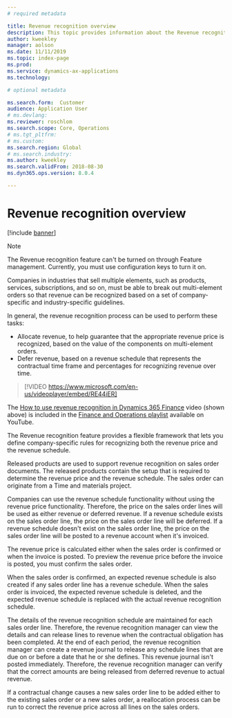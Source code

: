 ```yaml
---
# required metadata

title: Revenue recognition overview 
description: This topic provides information about the Revenue recognition feature. This feature provides a flexible framework that lets you define company-specific rules for recognizing both the revenue price and the revenue schedule for multi-element orders.
author: kweekley
manager: aolson
ms.date: 11/11/2019
ms.topic: index-page
ms.prod: 
ms.service: dynamics-ax-applications
ms.technology: 

# optional metadata

ms.search.form:  Customer
audience: Application User
# ms.devlang: 
ms.reviewer: roschlom
ms.search.scope: Core, Operations
# ms.tgt_pltfrm: 
# ms.custom: 
ms.search.region: Global 
# ms.search.industry: 
ms.author: kweekley
ms.search.validFrom: 2018-08-30
ms.dyn365.ops.version: 8.0.4

---
```


# Revenue recognition overview

[!include [banner](../includes/banner.md)]

> [!NOTE]
> The Revenue recognition feature can't be turned on through Feature management. Currently, you must use configuration keys to turn it on.

Companies in industries that sell multiple elements, such as products, services, subscriptions, and so on, must be able to break out multi-element orders so that revenue can be recognized based on a set of company-specific and industry-specific guidelines.

In general, the revenue recognition process can be used to perform these tasks:

* Allocate revenue, to help guarantee that the appropriate revenue price is recognized, based on the value of the components on multi-element orders.
* Defer revenue, based on a revenue schedule that represents the contractual time frame and percentages for recognizing revenue over time.

> [!VIDEO https://www.microsoft.com/en-us/videoplayer/embed/RE44iER]

The [How to use revenue recognition in Dynamics 365 Finance](https://youtu.be/v3amIsiqvoo) video (shown above) is included in the [Finance and Operations playlist](https://www.youtube.com/playlist?list=PLcakwueIHoT_SYfIaPGoOhloFoCXiUSyW) available on YouTube.

The Revenue recognition feature provides a flexible framework that lets you define company-specific rules for recognizing both the revenue price and the revenue schedule.

Released products are used to support revenue recognition on sales order documents. The released products contain the setup that is required to determine the revenue price and the revenue schedule. The sales order can originate from a Time and materials project.

Companies can use the revenue schedule functionality without using the revenue price functionality. Therefore, the price on the sales order lines will be used as either revenue or deferred revenue. If a revenue schedule exists on the sales order line, the price on the sales order line will be deferred. If a revenue schedule doesn't exist on the sales order line, the price on the sales order line will be posted to a revenue account when it's invoiced.

The revenue price is calculated either when the sales order is confirmed or when the invoice is posted. To preview the revenue price before the invoice is posted, you must confirm the sales order.

When the sales order is confirmed, an expected revenue schedule is also created if any sales order line has a revenue schedule. When the sales order is invoiced, the expected revenue schedule is deleted, and the expected revenue schedule is replaced with the actual revenue recognition schedule.

The details of the revenue recognition schedule are maintained for each sales order line. Therefore, the revenue recognition manager can view the details and can release lines to revenue when the contractual obligation has been completed. At the end of each period, the revenue recognition manager can create a revenue journal to release any schedule lines that are due on or before a date that he or she defines. This revenue journal isn't posted immediately. Therefore, the revenue recognition manager can verify that the correct amounts are being released from deferred revenue to actual revenue.

If a contractual change causes a new sales order line to be added either to the existing sales order or a new sales order, a reallocation process can be run to correct the revenue price across all lines on the sales orders.
